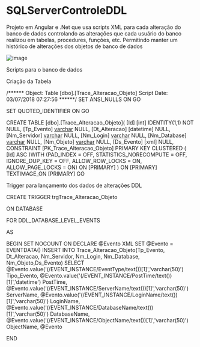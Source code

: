 # SQLServerControleDDL
Projeto em Angular e .Net que usa scripts XML para cada alteração do banco de dados controlando as alterações que cada usuário do banco realizou em tabelas, procedures, funções, etc. Permitindo manter um histórico de alterações dos objetos de banco de dados

![image](https://github.com/miguelvasp/SQLServerControleDDL/assets/14856283/e64a83b9-a369-4913-9797-d49b3f4eb02c)


Scripts para o banco de dados

Criação da Tabela

/****** Object:  Table [dbo].[Trace_Alteracao_Objeto]    Script Date: 03/07/2018 07:27:56 ******/
SET ANSI_NULLS ON
GO

SET QUOTED_IDENTIFIER ON
GO

CREATE TABLE [dbo].[Trace_Alteracao_Objeto](
	[Id] [int] IDENTITY(1,1) NOT NULL,
	[Tp_Evento] [varchar](255) NULL,
	[Dt_Alteracao] [datetime] NULL,
	[Nm_Servidor] [varchar](255) NULL,
	[Nm_Login] [varchar](255) NULL,
	[Nm_Database] [varchar](255) NULL,
	[Nm_Objeto] [varchar](255) NULL,
	[Ds_Evento] [xml] NULL,
 CONSTRAINT [PK_Trace_Alteracao_Objeto] PRIMARY KEY CLUSTERED 
(
	[Id] ASC
)WITH (PAD_INDEX = OFF, STATISTICS_NORECOMPUTE = OFF, IGNORE_DUP_KEY = OFF, ALLOW_ROW_LOCKS = ON, ALLOW_PAGE_LOCKS = ON) ON [PRIMARY]
) ON [PRIMARY] TEXTIMAGE_ON [PRIMARY]
GO



Trigger para lançamento dos dados de alterações DDL


CREATE TRIGGER trgTrace_Alteracao_Objeto

ON DATABASE

FOR DDL_DATABASE_LEVEL_EVENTS

AS

BEGIN 
    SET NOCOUNT ON 
    DECLARE @Evento XML 
    SET @Evento = EVENTDATA() 
    INSERT INTO Trace_Alteracao_Objeto(Tp_Evento, Dt_Alteracao, Nm_Servidor, Nm_Login, Nm_Database, Nm_Objeto,Ds_Evento) 
    SELECT  @Evento.value('(/EVENT_INSTANCE/EventType/text())[1]','varchar(50)') Tipo_Evento, 
            @Evento.value('(/EVENT_INSTANCE/PostTime/text())[1]','datetime') PostTime, 
            @Evento.value('(/EVENT_INSTANCE/ServerName/text())[1]','varchar(50)') ServerName, 
            @Evento.value('(/EVENT_INSTANCE/LoginName/text())[1]','varchar(50)') LoginName, 
            @Evento.value('(/EVENT_INSTANCE/DatabaseName/text())[1]','varchar(50)') DatabaseName, 
            @Evento.value('(/EVENT_INSTANCE/ObjectName/text())[1]','varchar(50)') ObjectName, @Evento
						  
END

 
